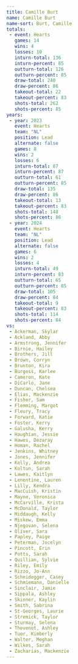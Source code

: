 ```yaml
---
title: Camille Burt
name: Camille Burt
name-sort: Burt, Camille
totals:
 - event: Hearts
   games: 14
   wins: 4
   losses: 10
   inturn-total: 136
   inturn-percent: 85
   outturn-total: 126
   outturn-percent: 85
   draw-total: 240
   draw-percent: 86
   takeout-total: 22
   takeout-percent: 83
   shots-total: 262
   shots-percent: 85
years:
 - year: 2023
   event: Hearts
   team: "NL"
   position: Lead
   alternate: false
   games: 8
   wins: 2
   losses: 6
   inturn-total: 87
   inturn-percent: 87
   outturn-total: 61
   outturn-percent: 85
   draw-total: 135
   draw-percent: 86
   takeout-total: 13
   takeout-percent: 83
   shots-total: 148
   shots-percent: 86
 - year: 2024
   event: Hearts
   team: "NL"
   position: Lead
   alternate: false
   games: 6
   wins: 2
   losses: 4
   inturn-total: 49
   inturn-percent: 83
   outturn-total: 65
   outturn-percent: 85
   draw-total: 105
   draw-percent: 84
   takeout-total: 9
   takeout-percent: 83
   shots-total: 114
   shots-percent: 84
vs:
 - Ackerman, Skylar
 - Ackland, Abby
 - Armstrong, Jennifer
 - Birnie, Hailey
 - Brothers, Jill
 - Brown, Corryn
 - Brunton, Kira
 - Burgess, Karlee
 - Cameron, Kate
 - DiCarlo, Jane
 - Duncan, Chelsea
 - Elias, Mackenzie
 - Fisher, Sam
 - Flemming, Margot
 - Fleury, Tracy
 - Forward, Katie
 - Foster, Kerry
 - Galusha, Kerry
 - Haughian, Jessie
 - Hawes, Dezaray
 - Homan, Rachel
 - Jenkins, Whitney
 - Jones, Jennifer
 - Kelly, Andrea
 - Koltun, Sarah
 - Lawes, Kaitlyn
 - Lenentine, Lauren
 - Lilly, Kendra
 - MacCuish, Kristin
 - Mayne, Veronica
 - McCarville, Krista
 - McDonald, Taylor
 - Middaugh, Kelly
 - Miskew, Emma
 - Njegovan, Selena
 - Oliver, Sara
 - Papley, Paige
 - Peterman, Jocelyn
 - Pincott, Erin
 - Potts, Sarah
 - Quillian, Sylvie
 - Riley, Emily
 - Rizzo, Jo-Ann
 - Scheidegger, Casey
 - Schmiemann, Danielle
 - Sinclair, Jamie
 - Sippala, Ashley
 - Skinner, Kaylin
 - Smith, Sabrina
 - St-Georges, Laurie
 - Stremick, Taylor
 - Sturmay, Selena
 - Thevenot, Ashley
 - Tuor, Kimberly
 - Walter, Meghan
 - Wilkes, Sarah
 - Zacharias, Mackenzie
---
```

